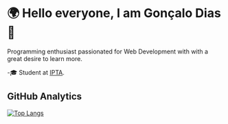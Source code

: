 <h1>🌍 Hello everyone, I am Gonçalo Dias 👋</h1>

Programming enthusiast passionated for Web Development with with a great desire to learn more.

-🎓 Student at [IPTA](http://ipta.pt).</h4>

## GitHub Analytics

[![Top Langs](https://github-readme-stats.vercel.app/api/top-langs/?username=goncalo-diaas&layout=compact)](https://github.com/anuraghazra/github-readme-stats)

